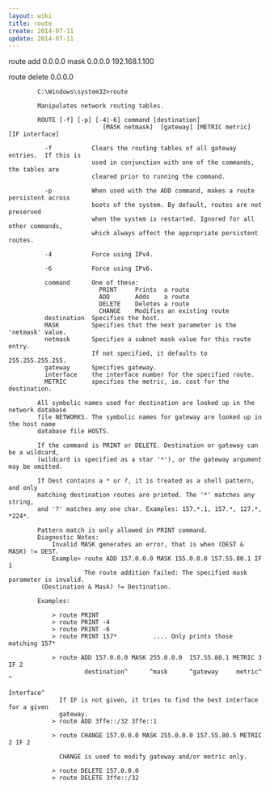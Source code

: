 ```yaml
---
layout: wiki
title: route
create: 2014-07-11
update: 2014-07-11
---
```


route add 0.0.0.0 mask 0.0.0.0 192.168.1.100

route delete 0.0.0.0

            C:\Windows\system32>route
            
            Manipulates network routing tables.
            
            ROUTE [-f] [-p] [-4|-6] command [destination]
                              [MASK netmask]  [gateway] [METRIC metric]  [IF interface]
            
              -f           Clears the routing tables of all gateway entries.  If this is
                           used in conjunction with one of the commands, the tables are
                           cleared prior to running the command.
            
              -p           When used with the ADD command, makes a route persistent across
                           boots of the system. By default, routes are not preserved
                           when the system is restarted. Ignored for all other commands,
                           which always affect the appropriate persistent routes.
            
              -4           Force using IPv4.
            
              -6           Force using IPv6.
            
              command      One of these:
                             PRINT     Prints  a route
                             ADD       Adds    a route
                             DELETE    Deletes a route
                             CHANGE    Modifies an existing route
              destination  Specifies the host.
              MASK         Specifies that the next parameter is the 'netmask' value.
              netmask      Specifies a subnet mask value for this route entry.
                           If not specified, it defaults to 255.255.255.255.
              gateway      Specifies gateway.
              interface    the interface number for the specified route.
              METRIC       specifies the metric, ie. cost for the destination.
            
            All symbolic names used for destination are looked up in the network database
            file NETWORKS. The symbolic names for gateway are looked up in the host name
            database file HOSTS.
            
            If the command is PRINT or DELETE. Destination or gateway can be a wildcard,
            (wildcard is specified as a star '*'), or the gateway argument may be omitted.
            
            If Dest contains a * or ?, it is treated as a shell pattern, and only
            matching destination routes are printed. The '*' matches any string,
            and '?' matches any one char. Examples: 157.*.1, 157.*, 127.*, *224*.
            
            Pattern match is only allowed in PRINT command.
            Diagnostic Notes:
                Invalid MASK generates an error, that is when (DEST & MASK) != DEST.
                Example> route ADD 157.0.0.0 MASK 155.0.0.0 157.55.80.1 IF 1
                         The route addition failed: The specified mask parameter is invalid.
             (Destination & Mask) != Destination.
            
            Examples:
            
                > route PRINT
                > route PRINT -4
                > route PRINT -6
                > route PRINT 157*          .... Only prints those matching 157*
            
                > route ADD 157.0.0.0 MASK 255.0.0.0  157.55.80.1 METRIC 3 IF 2
                         destination^      ^mask      ^gateway     metric^    ^
                                                                     Interface^
                  If IF is not given, it tries to find the best interface for a given
                  gateway.
                > route ADD 3ffe::/32 3ffe::1
            
                > route CHANGE 157.0.0.0 MASK 255.0.0.0 157.55.80.5 METRIC 2 IF 2
            
                  CHANGE is used to modify gateway and/or metric only.
            
                > route DELETE 157.0.0.0
                > route DELETE 3ffe::/32
            
